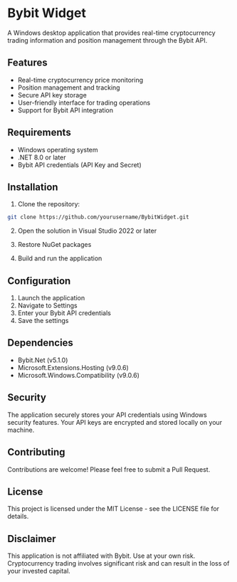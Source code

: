 # Bybit Widget

A Windows desktop application that provides real-time cryptocurrency trading information and position management through the Bybit API.

## Features

- Real-time cryptocurrency price monitoring
- Position management and tracking
- Secure API key storage
- User-friendly interface for trading operations
- Support for Bybit API integration

## Requirements

- Windows operating system
- .NET 8.0 or later
- Bybit API credentials (API Key and Secret)

## Installation

1. Clone the repository:
```bash
git clone https://github.com/yourusername/BybitWidget.git
```

2. Open the solution in Visual Studio 2022 or later

3. Restore NuGet packages

4. Build and run the application

## Configuration

1. Launch the application
2. Navigate to Settings
3. Enter your Bybit API credentials
4. Save the settings

## Dependencies

- Bybit.Net (v5.1.0)
- Microsoft.Extensions.Hosting (v9.0.6)
- Microsoft.Windows.Compatibility (v9.0.6)

## Security

The application securely stores your API credentials using Windows security features. Your API keys are encrypted and stored locally on your machine.

## Contributing

Contributions are welcome! Please feel free to submit a Pull Request.

## License

This project is licensed under the MIT License - see the LICENSE file for details.

## Disclaimer

This application is not affiliated with Bybit. Use at your own risk. Cryptocurrency trading involves significant risk and can result in the loss of your invested capital. 